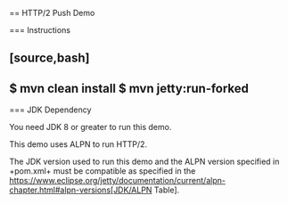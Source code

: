 == HTTP/2 Push Demo

=== Instructions

[source,bash]
----
$ mvn clean install
$ mvn jetty:run-forked
----

=== JDK Dependency

You need JDK 8 or greater to run this demo.

This demo uses ALPN to run HTTP/2.

The JDK version used to run this demo and the ALPN version 
specified in +pom.xml+ must be compatible as specified in the
https://www.eclipse.org/jetty/documentation/current/alpn-chapter.html#alpn-versions[JDK/ALPN Table].
